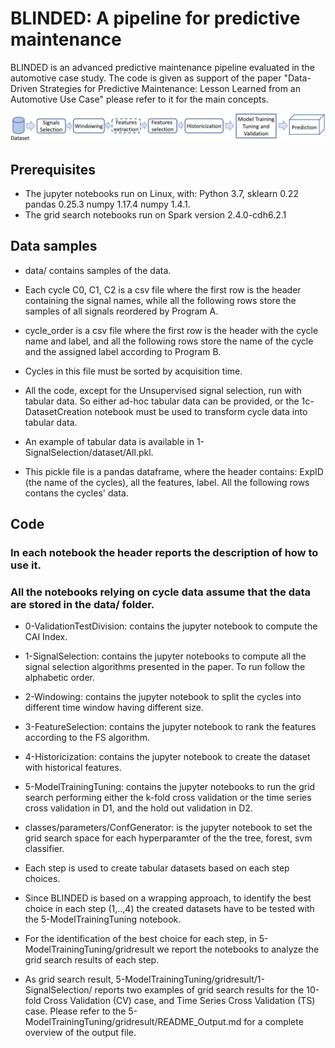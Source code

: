 BLINDED: A pipeline for predictive maintenance
=========================================

BLINDED is an advanced predictive maintenance pipeline evaluated in the automotive case study. 
The code is given as support of the paper "Data-Driven Strategies for Predictive Maintenance: Lesson Learned from an Automotive Use Case" please refer to it for the main concepts. 

![BLINDED Framework](BLINDED.png)

## Prerequisites

* The jupyter notebooks run on Linux, with: Python 3.7, sklearn 0.22 pandas 0.25.3 numpy 1.17.4 numpy 1.4.1.
* The grid search notebooks run on Spark version 2.4.0-cdh6.2.1

## Data samples

* data/ contains samples of the data. 

* Each cycle C0, C1, C2 is a csv file where the first row is the header containing the signal names, while all the following rows store the samples of all signals reordered by Program A.

* cycle_order is a csv file where the first row is the header with the cycle name and label, and all the following rows store the name of the cycle and the assigned label according to Program B. 
* Cycles in this file must be sorted by acquisition time. 

* All the code, except for the Unsupervised signal selection, run with tabular data. So either ad-hoc tabular data can be provided, or the 1c-DatasetCreation notebook must be used to transform cycle data into tabular data. 

* An example of tabular data is available in 1-SignalSelection/dataset/All.pkl.
* This pickle file is a pandas dataframe, where the header contains: ExpID (the name of the cycles), all the features, label. All the following rows contans the cycles' data.   

## Code
### In each notebook the header reports the description of how to use it. 
### All the notebooks relying on cycle data assume that the data are stored in the data/ folder.


* 0-ValidationTestDivision: contains the jupyter notebook to compute the CAI Index.

* 1-SignalSelection: contains the jupyter notebooks to compute all the signal selection algorithms presented in the paper. To run follow the alphabetic order. 

* 2-Windowing: contains the jupyter notebook to split the cycles into different time window having different size.

* 3-FeatureSelection: contains the jupyter notebook to rank the features according to the FS algorithm.

* 4-Historicization: contains the jupyter notebook to create the dataset with historical features.

* 5-ModelTrainingTuning: contains the jupyter notebooks to run the grid search performing either the k-fold cross validation or the time series cross validation in D1, and the hold out validation in D2. 

* classes/parameters/ConfGenerator: is the  jupyter notebook to set the grid search space for each hyperparamter of the the tree, forest, svm classifier.

* Each step is used to create tabular datasets based on each step choices. 
* Since BLINDED is based on a wrapping approach, to identify the best choice in each step (1,..,4) the created datasets have to be tested with the 5-ModelTrainingTuning notebook. 
* For the identification of the best choice for each step, in 5-ModelTrainingTuning/gridresult we report the notebooks to analyze the grid search results of each step. 

* As grid search result, 5-ModelTrainingTuning/gridresult/1-SignalSelection/ reports two examples of grid search results for the 10-fold Cross Validation (CV) case, and Time Series Cross Validation (TS) case. Please refer to the 5-ModelTrainingTuning/gridresult/README_Output.md for a complete overview of the output file.

